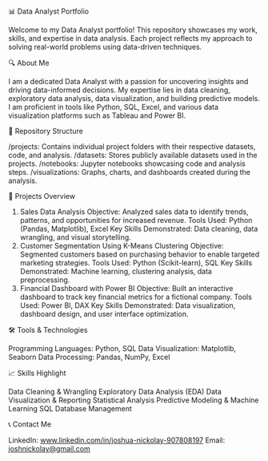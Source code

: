 
📊 Data Analyst Portfolio

Welcome to my Data Analyst portfolio! This repository showcases my work, skills, and expertise in data analysis. Each project reflects my approach to solving real-world problems using data-driven techniques.

🔍 About Me

I am a dedicated Data Analyst with a passion for uncovering insights and driving data-informed decisions. My expertise lies in data cleaning, exploratory data analysis, data visualization, and building predictive models. I am proficient in tools like Python, SQL, Excel, and various data visualization platforms such as Tableau and Power BI.

📁 Repository Structure

/projects: Contains individual project folders with their respective datasets, code, and analysis. 
/datasets: Stores publicly available datasets used in the projects.
/notebooks: Jupyter notebooks showcasing code and analysis steps.
/visualizations: Graphs, charts, and dashboards created during the analysis.

🚀 Projects Overview

1. Sales Data Analysis
Objective: Analyzed sales data to identify trends, patterns, and opportunities for increased revenue.
Tools Used: Python (Pandas, Matplotlib), Excel
Key Skills Demonstrated: Data cleaning, data wrangling, and visual storytelling.
2. Customer Segmentation Using K-Means Clustering
Objective: Segmented customers based on purchasing behavior to enable targeted marketing strategies.
Tools Used: Python (Scikit-learn), SQL
Key Skills Demonstrated: Machine learning, clustering analysis, data preprocessing.
3. Financial Dashboard with Power BI
Objective: Built an interactive dashboard to track key financial metrics for a fictional company.
Tools Used: Power BI, DAX
Key Skills Demonstrated: Data visualization, dashboard design, and user interface optimization.

🛠️ Tools & Technologies

Programming Languages: Python, SQL
Data Visualization: Matplotlib, Seaborn
Data Processing: Pandas, NumPy, Excel

📈 Skills Highlight

Data Cleaning & Wrangling
Exploratory Data Analysis (EDA)
Data Visualization & Reporting
Statistical Analysis
Predictive Modeling & Machine Learning
SQL Database Management

📞 Contact Me

LinkedIn: www.linkedin.com/in/joshua-nickolay-907808197
Email: joshnickolay@gmail.com
